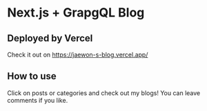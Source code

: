 # Next.js + GrapgQL Blog

## Deployed by Vercel

Check it out on https://jaewon-s-blog.vercel.app/

## How to use

Click on posts or categories and check out my blogs! You can leave comments if you like.
